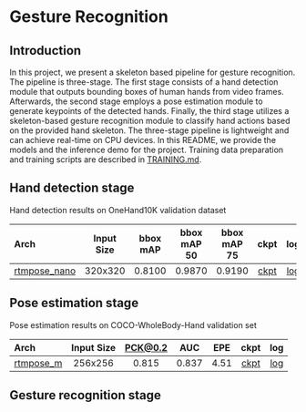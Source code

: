 # Gesture Recognition

<!-- [ALGORITHM] -->

## Introduction

<!-- [ABSTRACT] -->

In this project, we present a skeleton based pipeline for gesture recognition. The pipeline is three-stage. The first stage consists of a hand detection module that outputs bounding boxes of human hands from video frames. Afterwards, the second stage employs a pose estimation module to generate keypoints of the detected hands. Finally, the third stage utilizes a skeleton-based gesture recognition module to classify hand actions based on the provided hand skeleton. The three-stage pipeline is lightweight and can achieve real-time on CPU devices. In this README, we provide the models and the inference demo for the project. Training data preparation and training scripts are described in [TRAINING.md](/projects/gesture_recognition/TRAINING.md).

## Hand detection stage

Hand detection results on OneHand10K validation dataset

| Arch                                                                                | Input Size | bbox mAP | bbox mAP 50 | bbox mAP 75 |                  ckpt                   |                  log                   |
| :---------------------------------------------------------------------------------- | :--------: | :------: | :---------: | :---------: | :-------------------------------------: | :------------------------------------: |
| [rtmpose_nano](/projects/gesture_recognition/configs/rtmdet_nano_320-8xb32_multi-dataset-hand.py) |  320x320   |  0.8100  |   0.9870    |   0.9190    | [ckpt](https://download.openmmlab.com/) | [log](https://download.openmmlab.com/) |

## Pose estimation stage

Pose estimation results on COCO-WholeBody-Hand validation set

| Arch                                                                                              | Input Size | PCK@0.2 |  AUC  | EPE  |                  ckpt                   |                  log                   |
| :------------------------------------------------------------------------------------------------ | :--------: | :-----: | :---: | :--: | :-------------------------------------: | :------------------------------------: |
| [rtmpose_m](/projects/gesture_recognition/configs/rtmpose-m_8xb32-210e_coco-wholebody-hand-256x256.py) |  256x256   |  0.815  | 0.837 | 4.51 | [ckpt](https://download.openmmlab.com/) | [log](https://download.openmmlab.com/) |

## Gesture recognition stage
